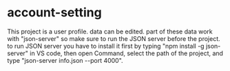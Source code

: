 # account-setting
This project is a user profile. data can be edited. part of these data work with "json-server" so make sure to run the JSON server before the project. to run JSON server you have to install it first by typing "npm install -g json-server" in VS code, then open Command, select the path of the project, and type "json-server info.json --port 4000".
